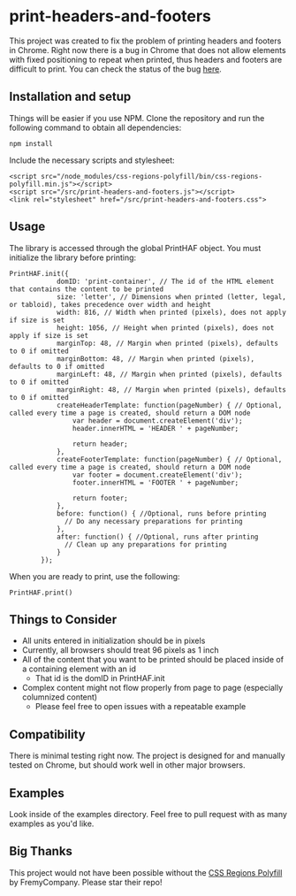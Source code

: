 # print-headers-and-footers

This project was created to fix the problem of printing headers and footers in Chrome. Right now there is a bug in Chrome that does not allow elements with fixed positioning to repeat when printed, thus headers and footers are difficult to print. You can check the status of the bug [here](https://code.google.com/p/chromium/issues/detail?id=303728).

## Installation and setup
Things will be easier if you use NPM. Clone the repository and run the following command to obtain all dependencies:

    npm install

Include the necessary scripts and stylesheet:

    <script src="/node_modules/css-regions-polyfill/bin/css-regions-polyfill.min.js"></script>
    <script src="/src/print-headers-and-footers.js"></script>
    <link rel="stylesheet" href="/src/print-headers-and-footers.css">

## Usage

The library is accessed through the global PrintHAF object. You must initialize the library before printing:

    PrintHAF.init({
				domID: 'print-container', // The id of the HTML element that contains the content to be printed
				size: 'letter', // Dimensions when printed (letter, legal, or tabloid), takes precedence over width and height
				width: 816, // Width when printed (pixels), does not apply if size is set
				height: 1056, // Height when printed (pixels), does not apply if size is set
				marginTop: 48, // Margin when printed (pixels), defaults to 0 if omitted
				marginBottom: 48, // Margin when printed (pixels), defaults to 0 if omitted
				marginLeft: 48, // Margin when printed (pixels), defaults to 0 if omitted
				marginRight: 48, // Margin when printed (pixels), defaults to 0 if omitted
				createHeaderTemplate: function(pageNumber) { // Optional, called every time a page is created, should return a DOM node
					var header = document.createElement('div');
					header.innerHTML = 'HEADER ' + pageNumber;
					
					return header;
				},
				createFooterTemplate: function(pageNumber) { // Optional, called every time a page is created, should return a DOM node
					var footer = document.createElement('div');
					footer.innerHTML = 'FOOTER ' + pageNumber;
					
					return footer;
				},
				before: function() { //Optional, runs before printing
				  // Do any necessary preparations for printing
				},
				after: function() { //Optional, runs after printing
				  // Clean up any preparations for printing
				}
			});
		
When you are ready to print, use the following:

    PrintHAF.print()
			
## Things to Consider
* All units entered in initialization should be in pixels
* Currently, all browsers should treat 96 pixels as 1 inch
* All of the content that you want to be printed should be placed inside of a containing element with an id
    * That id is the domID in PrintHAF.init
* Complex content might not flow properly from page to page (especially columnized content)
   * Please feel free to open issues with a repeatable example

## Compatibility
There is minimal testing right now. The project is designed for and manually tested on Chrome, but should work well in other major browsers.

## Examples
Look inside of the examples directory. Feel free to pull request with as many examples as you'd like.

## Big Thanks
This project would not have been possible without the [CSS Regions Polyfill](https://github.com/FremyCompany/css-regions-polyfill) by FremyCompany. Please star their repo!
